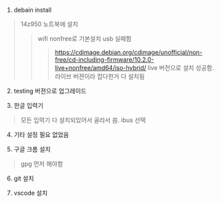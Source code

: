 1. debain install
>14z950 노트북에 설치
>>wifi nonfree로 기본설치 usb 실패함
>>>https://cdimage.debian.org/cdimage/unofficial/non-free/cd-including-firmware/10.2.0-live+nonfree/amd64/iso-hybrid/
>> live 버전으로 설치 성공함. 라이브 버젼이라 잡다한거 다 설치됨

2. testing 버젼으로 업그레이드

3. 한글 입력기
>모든 입력기 다 설치되있어서 골라서 씀. ibus 선택

4. 기타 설정 필요 없었음

5. 구글 크롬 설치
>gpg 먼저 해야함

6. git 설치

7. vscode 설치

